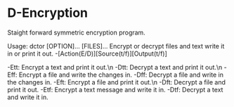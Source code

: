 # D-Encryption
Staight forward symmetric encryption program.

Usage: dctor [OPTION]... [FILES]... Encrypt or decrypt files and text write it in or print it out. -[Action(E/D)][Source(t/f)][Output(t/f)]

-Ett: Encrypt a text and print it out.\n -Dtt: Decrypt a text and print it out.\n -Eff: Encrypt a file and write the changes in. -Dff: Decrypt a file and write in the changes in. -Eft: Encrypt a file and print it out.\n -Dft: Decrypt a file and print it out. -Etf: Encrypt a text message and write it in. -Dtf: Decrypt a text and write it in.
